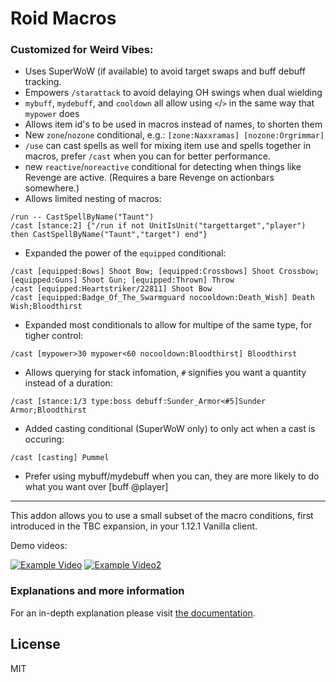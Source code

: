 # Roid Macros

### Customized for Weird Vibes:  
* Uses SuperWoW (if available) to avoid target swaps and buff debuff tracking.
* Empowers `/starattack` to avoid delaying OH swings when dual wielding
* `mybuff`, `mydebuff`, and `cooldown` all allow using `<`/`>` in the same way that `mypower` does
* Allows item id's to be used in macros instead of names, to shorten them
* New `zone`/`nozone` conditional, e.g.: `[zone:Naxxramas] [nozone:Orgrimmar]`
* `/use` can cast spells as well for mixing item use and spells together in macros, prefer `/cast` when you can for better performance.
* new `reactive`/`noreactive` conditional for detecting when things like Revenge are active. (Requires a bare Revenge on actionbars somewhere.)
* Allows limited nesting of macros:
```
/run -- CastSpellByName("Taunt")
/cast [stance:2] {"/run if not UnitIsUnit("targettarget","player") then CastSpellByName("Taunt","target") end"}
```
* Expanded the power of the `equipped` conditional:
```
/cast [equipped:Bows] Shoot Bow; [equipped:Crossbows] Shoot Crossbow; [equipped:Guns] Shoot Gun; [equipped:Thrown] Throw
/cast [equipped:Heartstriker/22811] Shoot Bow
/cast [equipped:Badge_Of_The_Swarmguard nocooldown:Death_Wish] Death Wish;Bloodthirst
```
* Expanded most conditionals to allow for multipe of the same type, for tigher control:
```
/cast [mypower>30 mypower<60 nocooldown:Bloodthirst] Bloodthirst
```
* Allows querying for stack infomation, `#` signifies you want a quantity instead of a duration:
```
/cast [stance:1/3 type:boss debuff:Sunder_Armor<#5]Sunder Armor;Bloodthirst
```
* Added casting conditional (SuperWoW only) to only act when a cast is occuring:
```
/cast [casting] Pummel
```
* Prefer using mybuff/mydebuff when you can, they are more likely to do what you want over [buff @player]

---

This addon allows you to use a small subset of the macro conditions, first introduced in the TBC expansion, in your 1.12.1 Vanilla client.

Demo videos:

[![Example Video](https://i9.ytimg.com/vi/xHTe4Df77MY/mq2.jpg?sqp=CJjhi5kG&rs=AOn4CLA0OYCKrr3Cj2p_ccYLYfUA_i9MOQ)](https://www.youtube.com/watch?v=xHTe4Df77MY)
[![Example Video2](https://i9.ytimg.com/vi/0w5nePeJlPU/mq2.jpg?sqp=CJjhi5kG&rs=AOn4CLBzPjcmu5zGYpT3vR5ieDvVyuE-iw)](https://www.youtube.com/watch?v=0w5nePeJlPU)

### Explanations and more information

For an in-depth explanation please visit [the documentation](https://denniswg.github.io/Roid-Macros/).

License
----

MIT

